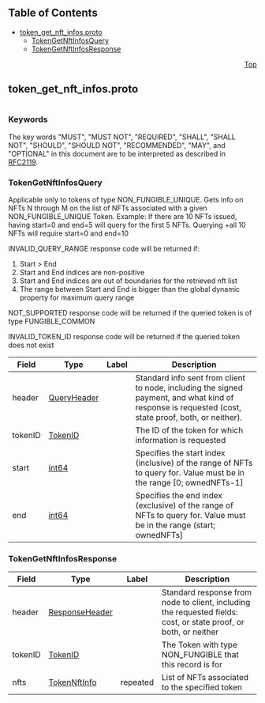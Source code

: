 ## Table of Contents

- [token_get_nft_infos.proto](#token_get_nft_infos-proto)
    - [TokenGetNftInfosQuery](#proto-TokenGetNftInfosQuery)
    - [TokenGetNftInfosResponse](#proto-TokenGetNftInfosResponse)
  



<a name="token_get_nft_infos-proto"></a>
<p align="right"><a href="#top">Top</a></p>

## token_get_nft_infos.proto
#

### Keywords
The key words "MUST", "MUST NOT", "REQUIRED", "SHALL", "SHALL NOT",
"SHOULD", "SHOULD NOT", "RECOMMENDED", "MAY", and "OPTIONAL" in this
document are to be interpreted as described in [RFC2119](https://www.ietf.org/rfc/rfc2119).


<a name="proto-TokenGetNftInfosQuery"></a>

### TokenGetNftInfosQuery
Applicable only to tokens of type NON_FUNGIBLE_UNIQUE. Gets info on NFTs N through M on the list
of NFTs associated with a given NON_FUNGIBLE_UNIQUE Token.
Example: If there are 10 NFTs issued, having start=0 and end=5 will query for the first 5 NFTs.
Querying +all 10 NFTs will require start=0 and end=10

INVALID_QUERY_RANGE response code will be returned if:
1) Start > End
2) Start and End indices are non-positive
3) Start and End indices are out of boundaries for the retrieved nft list
4) The range between Start and End is bigger than the global dynamic property for maximum query
range

NOT_SUPPORTED response code will be returned if the queried token is of type FUNGIBLE_COMMON

INVALID_TOKEN_ID response code will be returned if the queried token does not exist


| Field | Type | Label | Description |
| ----- | ---- | ----- | ----------- |
| header | [QueryHeader](#proto-QueryHeader) |  | Standard info sent from client to node, including the signed payment, and what kind of response is requested (cost, state proof, both, or neither). |
| tokenID | [TokenID](#proto-TokenID) |  | The ID of the token for which information is requested |
| start | [int64](#int64) |  | Specifies the start index (inclusive) of the range of NFTs to query for. Value must be in the range [0; ownedNFTs-1] |
| end | [int64](#int64) |  | Specifies the end index (exclusive) of the range of NFTs to query for. Value must be in the range (start; ownedNFTs] |






<a name="proto-TokenGetNftInfosResponse"></a>

### TokenGetNftInfosResponse



| Field | Type | Label | Description |
| ----- | ---- | ----- | ----------- |
| header | [ResponseHeader](#proto-ResponseHeader) |  | Standard response from node to client, including the requested fields: cost, or state proof, or both, or neither |
| tokenID | [TokenID](#proto-TokenID) |  | The Token with type NON_FUNGIBLE that this record is for |
| nfts | [TokenNftInfo](#proto-TokenNftInfo) | repeated | List of NFTs associated to the specified token |





 <!-- end messages -->

 <!-- end enums -->

 <!-- end HasExtensions -->

 <!-- end services -->


